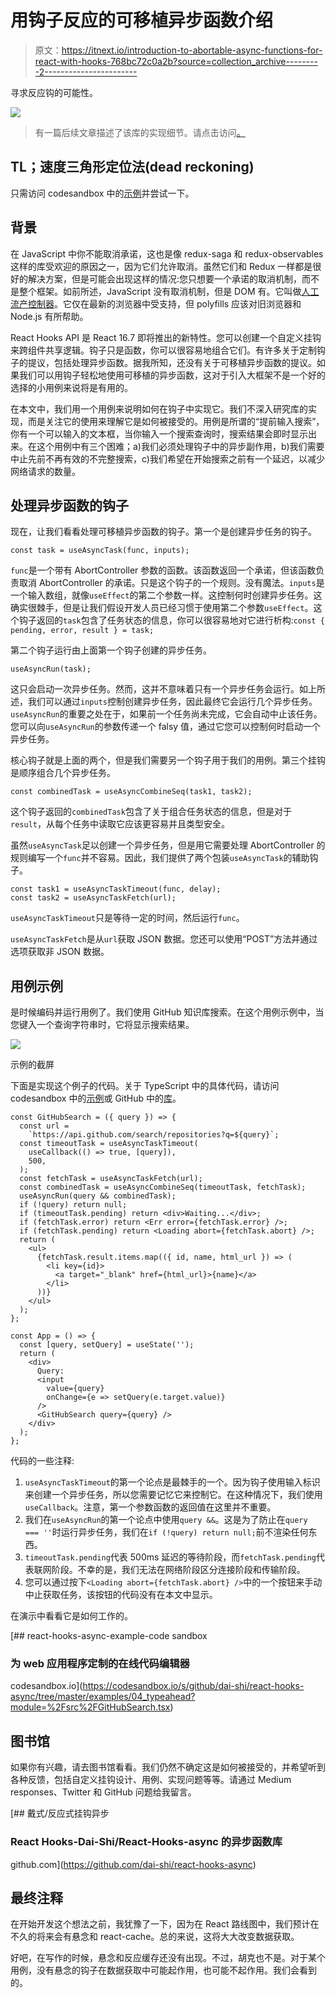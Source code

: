 # 用钩子反应的可移植异步函数介绍

> 原文：<https://itnext.io/introduction-to-abortable-async-functions-for-react-with-hooks-768bc72c0a2b?source=collection_archive---------2----------------------->

寻求反应钩的可能性。

![](img/3916344ee0365b637f145a942318ae47.png)

> 有一篇后续文章描述了该库的实现细节。请点击访问[。](https://medium.com/p/1f2091b5a1c3)

## TL；速度三角形定位法(dead reckoning)

只需访问 codesandbox 中的[示例](https://codesandbox.io/s/github/dai-shi/react-hooks-async/tree/master/examples/04_typeahead)并尝试一下。

## 背景

在 JavaScript 中你不能取消承诺，这也是像 redux-saga 和 redux-observables 这样的库受欢迎的原因之一，因为它们允许取消。虽然它们和 Redux 一样都是很好的解决方案，但是可能会出现这样的情况:您只想要一个承诺的取消机制，而不是整个框架。如前所述，JavaScript 没有取消机制，但是 DOM 有。它叫做[人工流产控制器](https://developer.mozilla.org/en-US/docs/Web/API/AbortController)。它仅在最新的浏览器中受支持，但 polyfills 应该对旧浏览器和 Node.js 有所帮助。

React Hooks API 是 React 16.7 即将推出的新特性。您可以创建一个自定义挂钩来跨组件共享逻辑。钩子只是函数，你可以很容易地组合它们。有许多关于定制钩子的提议，包括处理异步函数。据我所知，还没有关于可移植异步函数的提议。如果我们可以用钩子轻松地使用可移植的异步函数，这对于引入大框架不是一个好的选择的小用例来说将是有用的。

在本文中，我们用一个用例来说明如何在钩子中实现它。我们不深入研究库的实现，而是关注它的使用来理解它是如何被接受的。用例是所谓的“提前输入搜索”，你有一个可以输入的文本框，当你输入一个搜索查询时，搜索结果会即时显示出来。在这个用例中有三个困难；a)我们必须处理钩子中的异步副作用，b)我们需要中止先前不再有效的不完整搜索，c)我们希望在开始搜索之前有一个延迟，以减少网络请求的数量。

## 处理异步函数的钩子

现在，让我们看看处理可移植异步函数的钩子。第一个是创建异步任务的钩子。

```
const task = useAsyncTask(func, inputs);
```

`func`是一个带有 AbortController 参数的函数。该函数返回一个承诺，但该函数负责取消 AbortController 的承诺。只是这个钩子的一个规则。没有魔法。`inputs`是一个输入数组，就像`useEffect`的第二个参数一样。这控制何时创建异步任务。这确实很棘手，但是让我们假设开发人员已经习惯于使用第二个参数`useEffect`。这个钩子返回的`task`包含了任务状态的信息，你可以很容易地对它进行析构:`const { pending, error, result } = task;`

第二个钩子运行由上面第一个钩子创建的异步任务。

```
useAsyncRun(task);
```

这只会启动一次异步任务。然而，这并不意味着只有一个异步任务会运行。如上所述，我们可以通过`inputs`控制创建异步任务，因此最终它会运行几个异步任务。`useAsyncRun`的重要之处在于，如果前一个任务尚未完成，它会自动中止该任务。您可以向`useAsyncRun`的参数传递一个 falsy 值，通过它您可以控制何时启动一个异步任务。

核心钩子就是上面的两个，但是我们需要另一个钩子用于我们的用例。第三个挂钩是顺序组合几个异步任务。

```
const combinedTask = useAsyncCombineSeq(task1, task2);
```

这个钩子返回的`combinedTask`包含了关于组合任务状态的信息，但是对于`result`，从每个任务中读取它应该更容易并且类型安全。

虽然`useAsyncTask`足以创建一个异步任务，但是用它需要处理 AbortController 的规则编写一个`func`并不容易。因此，我们提供了两个包装`useAsyncTask`的辅助钩子。

```
const task1 = useAsyncTaskTimeout(func, delay);
const task2 = useAsyncTaskFetch(url);
```

`useAsyncTaskTimeout`只是等待一定的时间，然后运行`func`。

`useAsyncTaskFetch`是从`url`获取 JSON 数据。您还可以使用“POST”方法并通过选项获取非 JSON 数据。

## 用例示例

是时候编码并运行用例了。我们使用 GitHub 知识库搜索。在这个用例示例中，当您键入一个查询字符串时，它将显示搜索结果。

![](img/be5174f9ac3d8e2cb2cbbdf25982e7e7.png)

示例的截屏

下面是实现这个例子的代码。关于 TypeScript 中的具体代码，请访问 codesandbox 中的[示例](https://codesandbox.io/s/github/dai-shi/react-hooks-async/tree/master/examples/04_typeahead)或 GitHub 中的[库](https://github.com/dai-shi/react-hooks-async)。

```
const GitHubSearch = ({ query }) => {
  const url =
    `https://api.github.com/search/repositories?q=${query}`;
  const timeoutTask = useAsyncTaskTimeout(
    useCallback(() => true, [query]),
    500,
  );
  const fetchTask = useAsyncTaskFetch(url);
  const combinedTask = useAsyncCombineSeq(timeoutTask, fetchTask);
  useAsyncRun(query && combinedTask);
  if (!query) return null;
  if (timeoutTask.pending) return <div>Waiting...</div>;
  if (fetchTask.error) return <Err error={fetchTask.error} />;
  if (fetchTask.pending) return <Loading abort={fetchTask.abort} />;
  return (
    <ul>
      {fetchTask.result.items.map(({ id, name, html_url }) => (
        <li key={id}>
          <a target="_blank" href={html_url}>{name}</a>
        </li>
      ))}
    </ul>
  );
};

const App = () => {
  const [query, setQuery] = useState('');
  return (
    <div>
      Query:
      <input
        value={query}
        onChange={e => setQuery(e.target.value)}
      />
      <GitHubSearch query={query} />
    </div>
  );
};
```

代码的一些注释:

1.  `useAsyncTaskTimeout`的第一个论点是最棘手的一个。因为钩子使用输入标识来创建一个异步任务，所以您需要记忆它来控制它。在这种情况下，我们使用`useCallback`。注意，第一个参数函数的返回值在这里并不重要。
2.  我们在`useAsyncRun`的第一个论点中使用`query &&`。这是为了防止在`query === ''`时运行异步任务，我们在`if (!query) return null;`前不渲染任何东西。
3.  `timeoutTask.pending`代表 500ms 延迟的等待阶段，而`fetchTask.pending`代表联网阶段。不幸的是，我们无法在网络阶段区分连接阶段和传输阶段。
4.  您可以通过按下`<Loading abort={fetchTask.abort} />`中的一个按钮来手动中止获取任务，该按钮的代码没有在本文中显示。

在演示中看看它是如何工作的。

[](https://codesandbox.io/s/github/dai-shi/react-hooks-async/tree/master/examples/04_typeahead?module=%2Fsrc%2FGitHubSearch.tsx) [## react-hooks-async-example-code sandbox

### 为 web 应用程序定制的在线代码编辑器

codesandbox.io](https://codesandbox.io/s/github/dai-shi/react-hooks-async/tree/master/examples/04_typeahead?module=%2Fsrc%2FGitHubSearch.tsx) 

## 图书馆

如果你有兴趣，请去图书馆看看。我们仍然不确定这是如何被接受的，并希望听到各种反馈，包括自定义挂钩设计、用例、实现问题等等。请通过 Medium responses、Twitter 和 GitHub 问题给我留言。

[](https://github.com/dai-shi/react-hooks-async) [## 戴式/反应式挂钩异步

### React Hooks-Dai-Shi/React-Hooks-async 的异步函数库

github.com](https://github.com/dai-shi/react-hooks-async) 

## 最终注释

在开始开发这个想法之前，我犹豫了一下，因为在 React 路线图中，我们预计在不久的将来会有悬念和 react-cache。总的来说，这将大大改变数据获取。

好吧，在写作的时候，悬念和反应缓存还没有出现。不过，胡克也不是。对于某个用例，没有悬念的钩子在数据获取中可能起作用，也可能不起作用。我们会看到的。